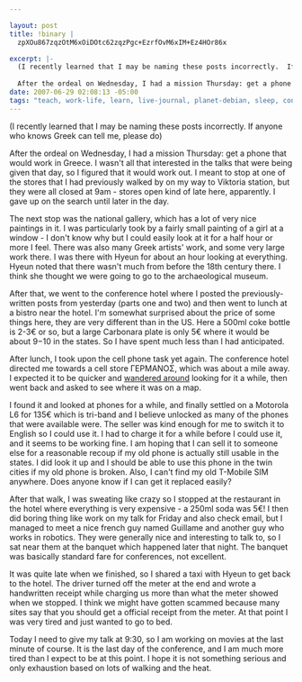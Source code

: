 ```yaml
--- 

layout: post
title: !binary |
  zpXOu867zqzOtM6xOiDOtc62zqzPgc+EzrfOvM6xIM+Ez4HOr86x

excerpt: |-
  (I recently learned that I may be naming these posts incorrectly.  If anyone who knows Greek can tell me, please do)
  
  After the ordeal on Wednesday, I had a mission Thursday: get a phone that would work in Greece.  I wasn't all that interested in the talks that were being given that day, so I figured that it would work out.  I meant to stop at one of the stores that I had previously walked by on my way to Viktoria station, but they were all closed at 9am - stores open kind of late here, apparently.
date: 2007-06-29 02:08:13 -05:00
tags: "teach, work-life, learn, live-journal, planet-debian, sleep, conferences, greece, \xCE\xB5\xCE\xBB\xCE\xBB\xCE\xAC\xCF\x82, cell-phones, athens, walking"
---
```

(I recently learned that I may be naming these posts incorrectly.  If anyone who knows Greek can tell me, please do)

After the ordeal on Wednesday, I had a mission Thursday: get a phone that would work in Greece.  I wasn't all that interested in the talks that were being given that day, so I figured that it would work out.  I meant to stop at one of the stores that I had previously walked by on my way to Viktoria station, but they were all closed at 9am - stores open kind of late here, apparently.  I gave up on the search until later in the day.

The next stop was the national gallery, which has a lot of very nice paintings in it.  I was particularly took by a fairly small painting of a girl at a window - I don't know why but I could easily look at it for a half hour or more I feel.  There was also many Greek artists' work, and some very large work there.  I was there with Hyeun for about an hour looking at everything.  Hyeun noted that there wasn't much from before the 18th century there.  I think she thought we were going to go to the archaeological museum.

After that, we went to the conference hotel where I posted the previously-written posts from yesterday (parts one and two) and then went to lunch at a bistro near the hotel.  I'm somewhat surprised about the price of some things here, they are very different than in the US.  Here a 500ml coke bottle is 2-3€  or so, but a large Carbonara plate is only 5€  where it would be about $9-$10 in the states.  So I have spent much less than I had anticipated.

After lunch, I took upon the cell phone task yet again.  The conference hotel directed me towards a cell store ΓΕΡΜΑΝΟΣ, which was about a mile away.  I expected it to be quicker and <a href="&lt;br &gt;&lt;/a&gt; http://www.gmap-pedometer.com/?r=1091288">wandered around</a> looking for it a while, then went back and asked to see where it was on a map.

I found it and looked at phones for a while, and finally settled on a Motorola L6 for 135€  which is tri-band and I believe unlocked as many of the phones that were available were.  The seller was kind enough for me to switch it to English so I could use it.   I had to charge it for a while before I could use it, and it seems to be working fine.   I am hoping that I can sell it to someone else for a reasonable recoup if my old phone is actually still usable in the states.  I did look it up and I should be able to use this phone in the twin cities if my old phone is broken.  Also, I can't find my old T-Mobile SIM anywhere.  Does anyone know if I can get it replaced easily?

After that walk, I was sweating like crazy so I stopped at the restaurant in the hotel where everything is very expensive - a 250ml soda was 5€!  I then did boring thing like work on my talk for Friday and also check email, but I managed to meet a nice french guy named Guillame and another guy who works in robotics.  They were generally nice and interesting to talk to, so I sat near them at the banquet which happened later that night.  The banquet was basically standard fare for conferences, not excellent.

It was quite late when we finished, so I shared a taxi with Hyeun to get back to the hotel.  The driver turned off the meter at the end and wrote a handwritten receipt while charging us more than what the meter showed when we stopped.  I think we might have gotten scammed because many sites say that you should get a official receipt from the meter.   At that point I was very tired and just wanted to go to bed.

Today I need to give my talk at 9:30, so I am working on movies at the last minute of course.  It is the last day of the conference, and I am much more tired than I expect to be at this point.  I hope it is not something serious and only exhaustion based on lots of walking and the heat.
